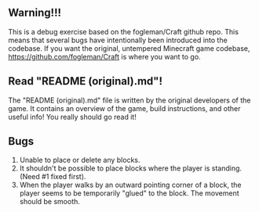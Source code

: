 ## Warning!!!

This is a debug exercise based on the fogleman/Craft github repo. This means that several bugs have intentionally been introduced into the codebase. If you want the original, untempered Minecraft game codebase, https://github.com/fogleman/Craft is where you want to go.

## Read "README (original).md"!

The "README (original).md" file is written by the original developers of the game. It contains an overview of the game, build instructions, and other useful info! You really should go read it!

## Bugs

1. Unable to place or delete any blocks.
2. It shouldn't be possible to place blocks where the player is standing. (Need #1 fixed first).
3. When the player walks by an outward pointing corner of a block, the player seems to be temporarily "glued" to the block. The movement should be smooth.
